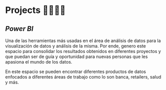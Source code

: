 # Projects 👨‍🚀🚀🚀
## _Power BI_
Una de las herramientas más usadas en el área de análisis de datos para la visualización de datos y análisis de la misma. Por ende, genero este espacio para consolidar los resultados obtenidos en diferentes proyectos y que puedan ser de guía y oportunidad para nuevas personas que les apasiona el mundo de los datos. 

En este espacio se pueden encontrar diferentes productos de datos enfocados a diferentes áreas de trabajo como lo son banca, retailers, salud y más.


